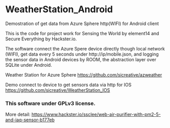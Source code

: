 # WeatherStation_Android
Demostration of get data from Azure Sphere http(WIFI) for Android client

This is the code for project work for Sensing the World by element14 and Secure Everything by Hackster.io. 

The software connect the Azure Spere device directly though local network (WIFI),
get data every 5 seconds under http://ip/mobile.json, and logging the sensor data in Android devices by ROOM, 
the abstraction layer over SQLite under Android.


Weather Station for Azure Sphere
https://github.com/sicreative/azweather

Demo connect to device to get sensors data via http for IOS
https://github.com/sicreative/WeatherStation_IOS



### This software under GPLv3 license.

More detail: https://www.hackster.io/ssclee/web-air-purifier-with-pm2-5-and-iaq-sensor-b177eb
